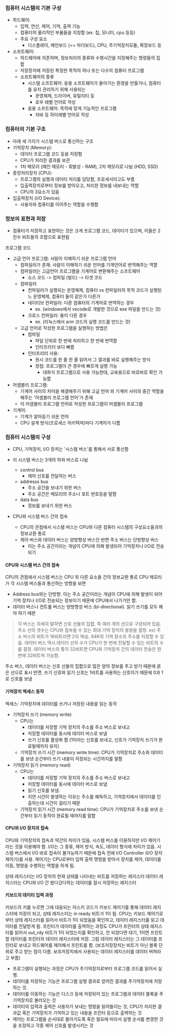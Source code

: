### 컴퓨터 시스템의 기본 구성
- 하드웨어:
	- 입력, 연산, 제어, 기억, 출력 기능
	- 컴퓨터의 물리적인 부품들을 지칭함 (ex. 칩, 모니터, cpu 등등)
	- 주요 구성 요소
		- 디스플레이, 메인보드 (== 마더보드), CPU, 주기억장치모듈, 확장보드 등
- 소프트웨어:
	- 하드웨어에 의존하며, 정보처리의 종류와 수행시간을 지정해주는 명령들의 집합
	- 저장장치에 저장된 특정한 목적의 하나 또는 다수의 컴퓨터 프로그램
	- 소프트웨어의 종류
		- 시스템 소프트웨어: 응용 소프트웨어가 돌아가는 환경을 만들거나, 컴퓨터를 유지 관리하기 위해 사용되는
			- 운영체제, 드라이버, 유틸리티 등
			- 로우 레벨 언어로 작성
		- 응용 소프트웨어: 목적에 맞게 기능적인 프로그램
			- 자바 등 하이레벨 언어로 작성


### 컴퓨터의 기본 구조
- 아래 세 가지가 시스템 버스로 통신하는 구조
- 기억장치 (Memory):
	- 데이터 프로그램 코드 등을 저장함
	- CPU가 처리한 결과를 보관
	- 1차 메모리 (메인 메모리 - 휘발성 - RAM), 2차 메모리로 나뉨 (HDD, SSD)
- 중앙처리장치 (CPU): 
	- 프로그램의 실행과 데이터 처리를 담당함, 프로세서라고도 부름
	- 입출력장치로부터 정보를 받아오고, 처리한 정보를 내보내는 역할
	- CPU의 3요소가 있음
- 입출력장치 (I/O Device):
	- 사용자와 컴퓨터를 이어주는 역할을 수행함



### 정보의 표현과 저장
- 컴퓨터가 저장하고 표현하는 것은 크게 프로그램 코드, 데이터가 있으며, 이들은 2진수 비트들의 조합으로 표현됨

프로그램 코드
- 고급 언어 프로그램: 사람이 이해하기 쉬운 프로그램 언어
	- 컴파일러가 존재: 사람이 이해하기 쉬운 언어를 기계언어로 번역해주는 역할
	- 컴파일러는 고급언어 프로그램을 기계어로 변환해주는 소프트웨어
		- 소스 코드 -> 컴파일 (빌드) -> 타겟 코드
	- 컴파일러
		- 컨파일러가 실행되는 운영체제, 컴퓨터 vs 컨파일러의 목적 코드가 실행된느 운영체제, 컴퓨터 둘이 같은가 다른가
		- 네이티브 컨파일러: 다른 컴퓨터의 기계어로 번역하는 경우 
			- ex. (windows에서 vscode로 개발한 것으로 exe 파일을 만드는 것)
		- 크로스 컨파일러: 둘이 다른 경우 
			- ex. (리눅스에서 arm 코드의 실행 코드를 만드는 것)
	- 고급 언어로 작성한 프로그램을 실행하는 방법은
		- 컴파일
			- 파일 단위로 한 번에 처리하고 한 번에 번역함
			- 인터프리터 보다 빠름
		- 인터프리터 사용:
			- 원시 코드를 한 줄 한 줄 읽어서 그 결과를 바로 실행해주는 방식
			- 장점: 프로그램이 큰 경우에 빠르게 실행 가능
				- 대화식 프로그램으로 사용 가능한데, 교육용으로 바로바로 확인 가능함
- 어셈블리 프로그램: 
	- 기계어 사이의 차이을 해결해주기 위해 고급 언어 와 기계어 사이의 중간 역할을 해주는 '어셈블리 프로그램 언어'가 존재
	- 이 어셈블리 프로그램 언어로 작성한 프로그램이 어셈블리 프로그램
- 기계어:
	- 기계가 알아듣기 쉬운 언어
	- CPU 설계 방식(프로세스 아키텍쳐)마다 기계어가 다름


### 컴퓨터 시스템의 구성
- CPU, 기억장치, I/O 장치는 '시스템 버스'를 통해서 서로 통신함
- 이 시스템 버스는 3개의 하위 버스로 나뉨
    - control bus
        - 제어 신호를 전달하는 버스
    - addresss bus
        - 주소 공간을 보내기 위한 버스
        - 주소 공간은 메모리의 주소나 포트 번호등을 말함
    - data bus
        - 정보를 보내기 위한 버스

- CPU와 시스템 버스 간의 접속
    - CPU의 관점에서 시스템 버스는 CPU와 다른 컴퓨터 시스템의 구성요소들과의 정보교환 통로
    - 제어 버스와 데이터 버스는 양방향성 버스인 반면 주소 버스는 단방향성 버스
        - 이는 주소 공간이라는 개념이 CPU에 의해 발생되어 기억장치나 I/O로 전송되기 

#### CPU와 시스템 버스 간의 접속
CPU의 관점에서 시스템 버스는 CPU 외 다른 요소들 간의 정보교환 통로
CPU 메모리가 각 시스템 버스들과 통신하는 방향을 보면 
- Address bus와는 단방향. 이는 주소 공간이라는 개념이 CPU에 의해 발생이 되어 기억 장치나 I/O로 전송되는 정보이기 때문에 CPU에서 나가기만 함. 
- 데이터 버스나 컨트롤 버스는 양방향성 버스 (bi-directional). 읽기 쓰기를 모두 해야 하기 때문
> 각 버스는 자세히 말하면 신호 선들의 집합, 즉 여러 개의 선으로 구성되어 있음.
> 주소 선의 갯수는 CPU와 접속될 수 있는 최대 기억 장치의 용량을 결정. 
> ex) 주소 버스의 비트가 16비트라면 2의 16승, 64K의 기억 장소의 주소를 지정할 수 있음. 데이터 버스 역시 데이터 선의 수가 CPU가 한 번에 전달할 수 있는 비트의 수를 결정. 데이터 버스의 폯이 32비트면 CPU와 기억장치 간의 데이터 전송은 한 번에 32비트씩 가능함.


주소 버스, 데이터 버스는 신호 선들의 집합으로 많은 양의 정보를 주고 받기 때문에 굵은 선으로 표시
반면, 쓰기 신호와 읽기 신호는 1비트를 사용하는 신호이기 때문에 0과 1로 신호를 보냄


#### 기억장치 엑세스 동작
엑세스: 기억장치에 데이터를 쓰거나 저장된 내용을 읽는 동작
- 기억장치 쓰기 (memory write)
	- CPU는
		- 데이터를 저장할 기억 장치의 주소를 주소 버스로 보내고
		- 저장할 데이터를 동시에 데이터 버스로 보냄
		- 쓰기 신호를 활성화 함 (1이라는 신호를 보내고, 신호가 기억장치 쓰기가 완료될때까지 유지)
	- 기억장치 쓰기 시간 (memory write time): CPU가 기억장치로 주소와 데이터를 보낸 순간부터 쓰기 내용이 저장되는 시간까지를 말함
- 기억장치 읽기 (memory read)
	- CPU는
		- 데이터를 저장할 기억 장치의 주소를 주소 버스로 보내고
		- 저장할 데이터를 동시에 데이터 버스로 보냄
		- 읽기 신호를 보냄.
		- 지연 시간이 발생하는 이유는 주소를 해독하고, 기억장치에서 데이터를 인출하는데 시간이 걸리기 때문
	- 기억장치 읽기 시간 (memory read time): CPU가 기억장치로 주소를 보낸 순간부터 읽기 동작이 완료될 때까지를 말함


#### CPU와 I/O 장치의 접속
CPU와 기억장치의 접속과 약간의 차이가 있음. 시스템 버스를 이용하지만 I/O 제어기라는 것을 이용해야 함. I/O는 그 종류, 제어 방식, 속도, 데이터 형식에 차이가 있음. 시스템 버스에서 I/O 바로 접속이 불가능하기 때문에 접속 전에 I/O Controller (I/O 장치 제어기)를 사용. 제어기는 CPU로부터 입력 출력 명령을 받아서 장치를 제어, 데이터를 이동, 명령을 수행하는 역할을 하게 됨.

상태 레지스터는 I/O 장치의 현재 상태를 나타내는 비트를 저장하는 레지스터
데이터 레지스터는 CPU와 I/O 간 왔다갔다하는 데이터를 잠시 저장하는 레지스터



#### 키보드의 데이터 입력 과정

키보드의 키를 누르면 그에 대응되는 아스키 코드가 키보드 제어기를 통해 데이터 레지스터에 저장이 되고, 상태 레지스터는 in ready 비트가 1이 됨. CPU는 키보드 제어기로부터 상태 레지스터를 읽어서 비트가 1이 되었음을 확인하고, 데이터 레지스터를 읽고 데이터를 전달받게 됨. 
프린터가 데이터를 출력하는 과정도 CPU가 프린터의 상태 레지스터를 읽어서 out_rdy 비트가 1이 되었는지를 확인하고, 안 되었다면 대기, 1이면 프린트할 데이터를 프린터의 데이터 레지스터에 저장. 그럼 데이터 레지스터는 그 데이터를 프린터로 보내고 하드웨어를 제어해서 프린트를 함. (보조저장장치는 비트가 아닌 블록 단위로 주고 받는 점이 다름. 보조저장치에서 사용되는 데이터 레지스터를 데이터 버퍼라고 부름)


- 프로그램이 실행되는 과정은 CPU가 주기억장치로부터 프로그램 코드를 읽어서 실행. 
- 데이터를 저장하는 기능은 프로그램  실행 결과로 얻어진 결과를 주기억장치에 저장하는 것. 
- 데이터를 이동하는 기능은 디스크 등에 저장되어 있는 프로그램과 데이터 블록을 주기억장치로 불러오는 것
- 데이터의 입력과 출력은 사용자가 보내는 명령을 읽어들이는 것, CPU가 처리한 결과값 혹은 기억장치가 기억하고 있는 내용을 프린터 등으로 출력하는 것
- 제어는 프로그램을 순서대로 돌아가도록 혹은 필요에 따라서 실행 순서를 변경한 것을 조정하고 각종 제어 신호를 발생시키는 것 
